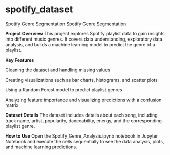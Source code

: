 # spotify_dataset
Spotify Genre Segmentation 
Spotify Genre Segmentation

**Project Overview**
This project explores Spotify playlist data to gain insights into different music genres. It covers data understanding, exploratory data analysis, and builds a machine learning model to predict the genre of a playlist.

**Key Features**

Cleaning the dataset and handling missing values

Creating visualizations such as bar charts, histograms, and scatter plots

Using a Random Forest model to predict playlist genres

Analyzing feature importance and visualizing predictions with a confusion matrix


**Dataset Details**
The dataset includes details about each song, including track name, artist, popularity, danceability, energy, and the corresponding playlist genre.

**How to Use**
Open the Spotify_Genre_Analysis.ipynb notebook in Jupyter Notebook and execute the cells sequentially to see the data analysis, plots, and machine learning predictions.
